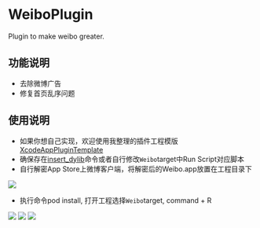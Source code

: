 # WeiboPlugin
Plugin to make weibo greater.  

## 功能说明  
* 去除微博广告
* 修复首页乱序问题

## 使用说明
* 如果你想自己实现，欢迎使用我整理的插件工程模版 [XcodeAppPluginTemplate](https://github.com/AlayshChen/XcodeAppPluginTemplate)
* 确保存在[insert_dylib](https://github.com/Tyilo/insert_dylib)命令或者自行修改`Weibo`target中Run Script对应脚本
* 自行解密App Store上微博客户端，将解密后的Weibo.app放置在工程目录下

![](http://ofg6kncyv.bkt.clouddn.com/20170323-0.png)

* 执行命令pod install, 打开工程选择`Weibo`target, command + R

![](http://ofg6kncyv.bkt.clouddn.com/20170323-4.png)
![](http://ofg6kncyv.bkt.clouddn.com/20170323-2.png)
![](http://ofg6kncyv.bkt.clouddn.com/20170323-3.png)

